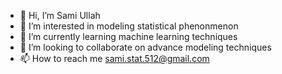 - 👋 Hi, I’m Sami Ullah
- 👀 I’m interested in modeling statistical phenonmenon
- 🌱 I’m currently learning machine learning techniques
- 💞️ I’m looking to collaborate on advance modeling techniques
- 📫 How to reach me sami.stat.512@gmail.com

<!---
samiullah512/samiullah512 is a ✨ special ✨ repository because its `README.md` (this file) appears on your GitHub profile.
You can click the Preview link to take a look at your changes.
--->
